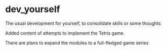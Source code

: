 # dev_yourself
The usual development for yourself, to consolidate skills or some thoughts

Added content of attempts to implement the Tetris game

There are plans to expand the modules to a full-fledged game series
